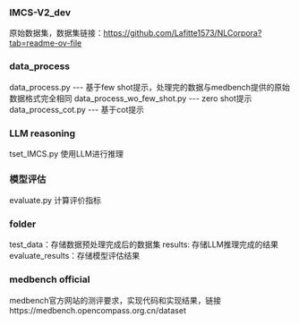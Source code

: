 ### IMCS-V2_dev 
原始数据集，数据集链接：https://github.com/Lafitte1573/NLCorpora?tab=readme-ov-file

### data_process
data_process.py --- 基于few shot提示，处理完的数据与medbench提供的原始数据格式完全相同
data_process_wo_few_shot.py --- zero shot提示
data_process_cot.py --- 基于cot提示

### LLM reasoning
tset_IMCS.py 使用LLM进行推理

### 模型评估
evaluate.py 计算评价指标

### folder
test_data：存储数据预处理完成后的数据集
results: 存储LLM推理完成的结果
evaluate_results：存储模型评估结果

### medbench official
medbench官方网站的测评要求，实现代码和实现结果，链接https://medbench.opencompass.org.cn/dataset
